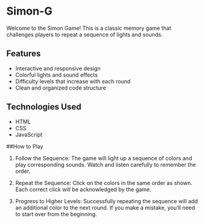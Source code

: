 # Simon-G 

Welcome to the Simon Game! This is a classic memory game that challenges players to repeat a sequence of lights and sounds.   


## Features  

- Interactive and responsive design  
- Colorful lights and sound effects  
- Difficulty levels that increase with each round  
- Clean and organized code structure  

## Technologies Used  

- HTML  
- CSS  
- JavaScript  

##How to Play

 1)  Follow the Sequence: The game will light up a sequence of colors and play corresponding sounds. Watch and listen carefully to remember the order.

2)    Repeat the Sequence: Click on the colors in the same order as shown. Each correct click will be acknowledged by the game.

3)    Progress to Higher Levels: Successfully repeating the sequence will add an additional color to the next round. If you make a mistake, you’ll need to start over from the 
       beginning.
